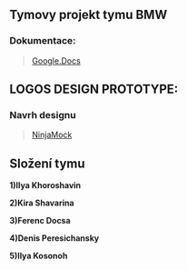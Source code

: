 ## Tymovy projekt tymu BMW 
### Dokumentace:
>  [Google.Docs](https://docs.google.com/document/d/14USfzyi3LboNQhoDxX1HMjY-6ARUcd4vwv3pjbF-m7k/edit?usp=sharing/)


## LOGOS DESIGN PROTOTYPE: 
### Navrh designu 
>  [NinjaMock](https://ninjamock.com/s/TQ241Tx/)


 ## Složení tymu
 **1)Ilya Khoroshavin**
 
   **2)Kira Shavarina**
   
   **3)Ferenc Docsa**
   
   **4)Denis Peresichansky**
   
   **5)Ilya Kosonoh**


